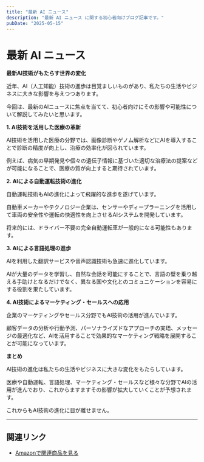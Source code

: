 ```yaml
---
title: "最新 AI ニュース"
description: "最新 AI ニュース に関する初心者向けブログ記事です。"
pubDate: "2025-05-15"
---
```


# 最新 AI ニュース

**最新AI技術がもたらす世界の変化**

近年、AI（人工知能）技術の進歩は目覚ましいものがあり、私たちの生活やビジネスに大きな影響を与えつつあります。

今回は、最新のAIニュースに焦点を当てて、初心者向けにその影響や可能性について解説してみたいと思います。



**1. AI技術を活用した医療の革新**

AI技術を活用した医療の分野では、画像診断やゲノム解析などにAIを導入することで診断の精度が向上し、治療の効率化が図られています。

例えば、病気の早期発見や個々の遺伝子情報に基づいた適切な治療法の提案などが可能になることで、医療の質が向上すると期待されています。



**2. AIによる自動運転技術の進化**

自動運転技術もAIの進化によって飛躍的な進歩を遂げています。

自動車メーカーやテクノロジー企業は、センサーやディープラーニングを活用して車両の安全性や運転の快適性を向上させるAIシステムを開発しています。

将来的には、ドライバー不要の完全自動運転車が一般的になる可能性もあります。



**3. AIによる言語処理の進歩**

AIを利用した翻訳サービスや音声認識技術も急速に進化しています。

AIが大量のデータを学習し、自然な会話を可能にすることで、言語の壁を乗り越える手助けとなるだけでなく、異なる国や文化とのコミュニケーションを容易にする役割を果たしています。



**4. AI技術によるマーケティング・セールスへの応用**

企業のマーケティングやセールス分野でもAI技術の活用が進んでいます。

顧客データの分析や行動予測、パーソナライズドなアプローチの実珸、メッセージの最適化など、AIを活用することで効果的なマーケティング戦略を展開することが可能になっています。



**まとめ**

AI技術の進化は私たちの生活やビジネスに大きな変化をもたらしています。

医療や自動運転、言語処理、マーケティング・セールスなど様々な分野でAIの活用が進んでおり、これからますますその影響が拡大していくことが予想されます。

これからもAI技術の進化に目が離せません。



---

## 関連リンク

- [Amazonで関連商品を見る](https://www.amazon.co.jp/s?k=%E6%9C%80%E6%96%B0+AI+%E3%83%8B%E3%83%A5%E3%83%BC%E3%82%B9&tag=autowritehubai-22)
